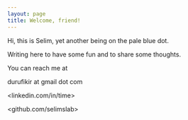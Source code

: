 ```yaml
---
layout: page
title: Welcome, friend! 
---
```


Hi, this is Selim, yet another being on the pale blue dot. 

Writing here to have some fun and to share some thoughts.

You can reach me at 

durufikir at gmail dot com  

<linkedin.com/in/time>

<github.com/selimslab>